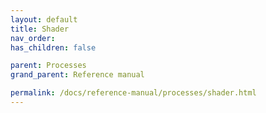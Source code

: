 ```yaml
---
layout: default
title: Shader
nav_order:
has_children: false

parent: Processes
grand_parent: Reference manual

permalink: /docs/reference-manual/processes/shader.html
---
```

